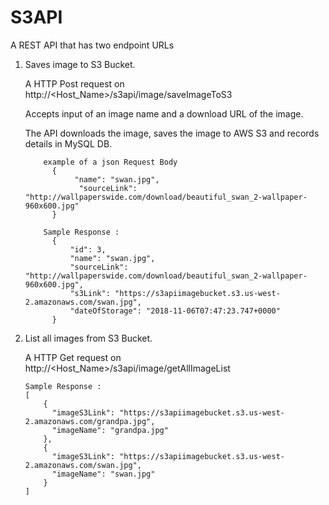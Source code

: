 # S3API

A REST API that has two endpoint URLs

 1. Saves image to S3 Bucket.
 
      A HTTP Post request on http://<Host_Name>/s3api/image/saveImageToS3
      
      Accepts input of an image name and a download URL of the image.
      
      The API downloads the image, saves the image to AWS S3 and records details in MySQL DB.
      
      
            example of a json Request Body
              {    
                   "name": "swan.jpg",
                    "sourceLink": "http://wallpaperswide.com/download/beautiful_swan_2-wallpaper-960x600.jpg"
              }
            
            Sample Response : 
              {
                  "id": 3,
                  "name": "swan.jpg",
                  "sourceLink": "http://wallpaperswide.com/download/beautiful_swan_2-wallpaper-960x600.jpg",
                  "s3Link": "https://s3apiimagebucket.s3.us-west-2.amazonaws.com/swan.jpg",
                  "dateOfStorage": "2018-11-06T07:47:23.747+0000"
              }
              
    
   2. List all images from S3 Bucket.
   
        A HTTP Get request on http://<Host_Name>/s3api/image/getAllImageList
        
          Sample Response :
          [
              {
                "imageS3Link": "https://s3apiimagebucket.s3.us-west-2.amazonaws.com/grandpa.jpg",
                "imageName": "grandpa.jpg"
              },
              {
                "imageS3Link": "https://s3apiimagebucket.s3.us-west-2.amazonaws.com/swan.jpg",
                "imageName": "swan.jpg"
              }
          ]
